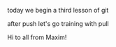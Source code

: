 today we begin a third lesson of git

after push let's go training with pull

Hi to all from Maxim!
